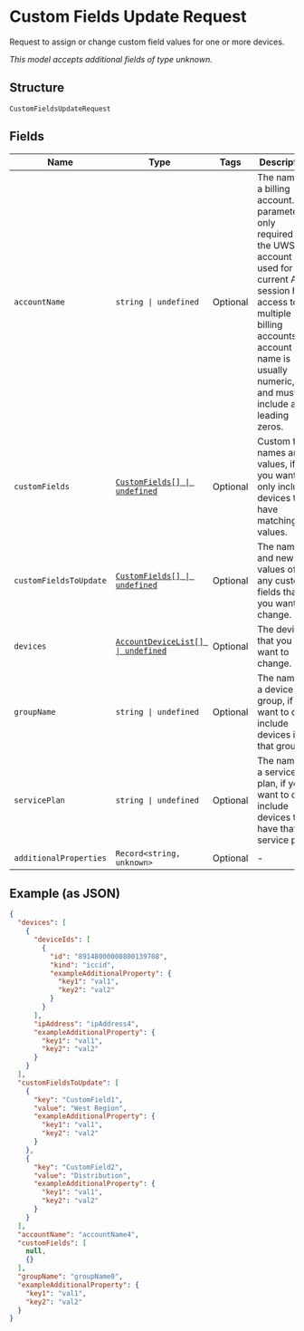
# Custom Fields Update Request

Request to assign or change custom field values for one or more devices.

*This model accepts additional fields of type unknown.*

## Structure

`CustomFieldsUpdateRequest`

## Fields

| Name | Type | Tags | Description |
|  --- | --- | --- | --- |
| `accountName` | `string \| undefined` | Optional | The name of a billing account.This parameter is only required if the UWS account used for the current API session has access to multiple billing accounts.An account name is usually numeric, and must include any leading zeros. |
| `customFields` | [`CustomFields[] \| undefined`](../../doc/models/custom-fields.md) | Optional | Custom field names and values, if you want to only include devices that have matching values. |
| `customFieldsToUpdate` | [`CustomFields[] \| undefined`](../../doc/models/custom-fields.md) | Optional | The names and new values of any custom fields that you want to change. |
| `devices` | [`AccountDeviceList[] \| undefined`](../../doc/models/account-device-list.md) | Optional | The devices that you want to change. |
| `groupName` | `string \| undefined` | Optional | The name of a device group, if you want to only include devices in that group. |
| `servicePlan` | `string \| undefined` | Optional | The name of a service plan, if you want to only include devices that have that service plan. |
| `additionalProperties` | `Record<string, unknown>` | Optional | - |

## Example (as JSON)

```json
{
  "devices": [
    {
      "deviceIds": [
        {
          "id": "89148000000800139708",
          "kind": "iccid",
          "exampleAdditionalProperty": {
            "key1": "val1",
            "key2": "val2"
          }
        }
      ],
      "ipAddress": "ipAddress4",
      "exampleAdditionalProperty": {
        "key1": "val1",
        "key2": "val2"
      }
    }
  ],
  "customFieldsToUpdate": [
    {
      "key": "CustomField1",
      "value": "West Region",
      "exampleAdditionalProperty": {
        "key1": "val1",
        "key2": "val2"
      }
    },
    {
      "key": "CustomField2",
      "value": "Distribution",
      "exampleAdditionalProperty": {
        "key1": "val1",
        "key2": "val2"
      }
    }
  ],
  "accountName": "accountName4",
  "customFields": [
    null,
    {}
  ],
  "groupName": "groupName0",
  "exampleAdditionalProperty": {
    "key1": "val1",
    "key2": "val2"
  }
}
```

